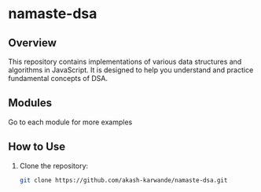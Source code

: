 # namaste-dsa

## Overview

This repository contains implementations of various data structures and algorithms in JavaScript. It is designed to help you understand and practice fundamental concepts of DSA.

## Modules


Go to each module for more examples


## How to Use

1. Clone the repository:
   ```bash
   git clone https://github.com/akash-karwande/namaste-dsa.git
